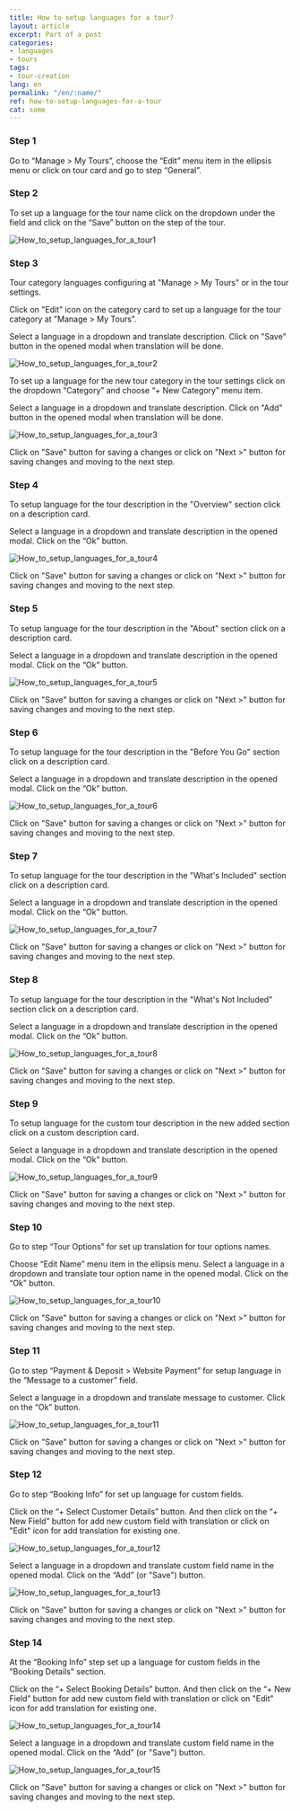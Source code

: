 ```yaml
---
title: How to setup languages for a tour?
layout: article
excerpt: Part of a post
categories:
- languages
- tours
tags:
- tour-creation
lang: en
permalink: "/en/:name/"
ref: how-to-setup-languages-for-a-tour
cat: some
---
```


### **Step 1**

Go to “Manage > My Tours”, сhoose the “Edit” menu item in the ellipsis menu or click on tour card and go to step “General”.

### **Step 2**

To set up a language for the tour name click on the dropdown under the field and click on the “Save” button on the step of the tour.

![How_to_setup_languages_for_a_tour1](/assets/images/how_to_setup_languages_for_a_tour1.png)

### **Step 3**

Tour category languages configuring at "Manage > My Tours" or in the tour settings.

Click on "Edit" icon on the category card to set up a language for the tour category at "Manage > My Tours". 

Select a language in a dropdown and translate description. Click on "Save" button in the opened modal when translation will be done.

![How_to_setup_languages_for_a_tour2](/assets/images/how_to_setup_languages_for_a_tour2.png)

To set up a language for the new tour category in the tour settings click on the dropdown “Сategory” and choose “+ New Category” menu item. 

Select a language in a dropdown and translate description. Click on "Add" button in the opened modal when translation will be done.

![How_to_setup_languages_for_a_tour3](/assets/images/how_to_setup_languages_for_a_tour3.png)

Click on "Save" button for saving a changes or click on "Next >" button for saving changes and moving to the next step.

### **Step 4**

To setup language for the tour description in the "Overview" section click on a description card. 

Select a language in a dropdown and translate description in the opened modal. Click on the “Ok” button.

![How_to_setup_languages_for_a_tour4](/assets/images/how_to_setup_languages_for_a_tour4.png)

Click on "Save" button for saving a changes or click on "Next >" button for saving changes and moving to the next step.

### **Step 5**

To setup language for the tour description in the "About" section click on a description card. 

Select a language in a dropdown and translate description in the opened modal. Click on the “Ok” button.

![How_to_setup_languages_for_a_tour5](/assets/images/how_to_setup_languages_for_a_tour5.png)

Click on "Save" button for saving a changes or click on "Next >" button for saving changes and moving to the next step.

### **Step 6**

To setup language for the tour description in the "Before You Go" section click on a description card. 

Select a language in a dropdown and translate description in the opened modal. Click on the “Ok” button.

![How_to_setup_languages_for_a_tour6](/assets/images/how_to_setup_languages_for_a_tour6.png)

Click on "Save" button for saving a changes or click on "Next >" button for saving changes and moving to the next step.

### **Step 7**

To setup language for the tour description in the "What's Included" section click on a description card. 

Select a language in a dropdown and translate description in the opened modal. Click on the “Ok” button.

![How_to_setup_languages_for_a_tour7](/assets/images/how_to_setup_languages_for_a_tour7.png)

Click on "Save" button for saving a changes or click on "Next >" button for saving changes and moving to the next step.

### **Step 8**

To setup language for the tour description in the "What's Not Included" section click on a description card. 

Select a language in a dropdown and translate description in the opened modal. Click on the “Ok” button.

![How_to_setup_languages_for_a_tour8](/assets/images/how_to_setup_languages_for_a_tour8.png)

Click on "Save" button for saving a changes or click on "Next >" button for saving changes and moving to the next step.

### **Step 9**

To setup language for the custom tour description in the new added section click on a custom description card. 

Select a language in a dropdown and translate description in the opened modal. Click on the “Ok” button.
 
![How_to_setup_languages_for_a_tour9](/assets/images/how_to_setup_languages_for_a_tour9.png)

Click on "Save" button for saving a changes or click on "Next >" button for saving changes and moving to the next step.

### **Step 10**

Go to step “Tour Options” for set up translation for tour options names. 

Choose “Edit Name” menu item in the ellipsis menu. Select a language in a dropdown and translate tour option name in the opened modal. Click on the “Ok” button.

![How_to_setup_languages_for_a_tour10](/assets/images/how_to_setup_languages_for_a_tour10.png)

Click on "Save" button for saving a changes or click on "Next >" button for saving changes and moving to the next step.

### **Step 11**

Go to step “Payment & Deposit > Website Payment” for setup language in the “Message to a customer” field.

Select a language in a dropdown and translate message to customer. Click on the “Ok” button.

![How_to_setup_languages_for_a_tour11](/assets/images/how_to_setup_languages_for_a_tour11.png)

Click on "Save" button for saving a changes or click on "Next >" button for saving changes and moving to the next step.

### **Step 12**

Go to step “Booking Info” for set up language for custom fields.

Click on the “+ Select Customer Details” button. And then click on the “+ New Field” button for add new custom field with translation or click on "Edit" icon for add translation for existing one.

![How_to_setup_languages_for_a_tour12](/assets/images/how_to_setup_languages_for_a_tour12.png)

Select a language in a dropdown and translate custom field name in the opened modal. Click on the “Add” (or "Save") button.

![How_to_setup_languages_for_a_tour13](/assets/images/how_to_setup_languages_for_a_tour13.png)

Click on "Save" button for saving a changes or click on "Next >" button for saving changes and moving to the next step.

### **Step 14**

At the “Booking Info” step set up a language for custom fields in the "Booking Details" section.

Click on the “+ Select Booking Details” button. And then click on the “+ New Field” button for add new custom field with translation or click on "Edit" icon for add translation for existing one.

![How_to_setup_languages_for_a_tour14](/assets/images/how_to_setup_languages_for_a_tour14.png)

Select a language in a dropdown and translate custom field name in the opened modal. Click on the “Add” (or "Save") button.

![How_to_setup_languages_for_a_tour15](/assets/images/how_to_setup_languages_for_a_tour15.png)

Click on "Save" button for saving a changes or click on "Next >" button for saving changes and moving to the next step.







 
 







